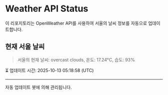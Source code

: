 
# Weather API Status

이 리포지토리는 OpenWeather API를 사용하여 서울의 날씨 정보를 자동으로 업데이트합니다.

## 현재 서울 날씨
> 서울의 현재 날씨: overcast clouds, 온도: 17.24°C, 습도: 93%

⏳ 업데이트 시간: 2025-10-13 05:18:58 (UTC)

---
자동 업데이트 봇에 의해 관리됩니다.
